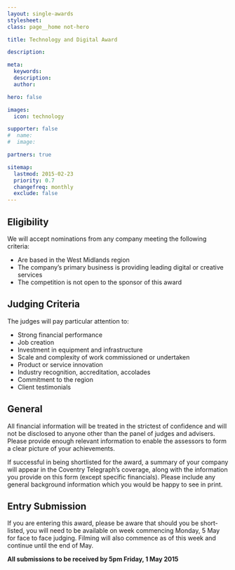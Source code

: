 ```yaml
---
layout: single-awards
stylesheet:
class: page__home not-hero

title: Technology and Digital Award

description:

meta:
  keywords:
  description:
  author:

hero: false

images:
  icon: technology

supporter: false
#  name:
#  image:

partners: true

sitemap:
  lastmod: 2015-02-23
  priority: 0.7
  changefreq: monthly
  exclude: false
---
```


## Eligibility

We will accept nominations from any company meeting the following criteria:

- Are based in the West Midlands region
- The company&rsquo;s primary business is providing leading digital or creative services
- The competition is not open to the sponsor of this award

## Judging Criteria

The judges will pay particular attention to:

- Strong financial performance
- Job creation
- Investment in equipment and infrastructure
- Scale and complexity of work commissioned or undertaken
- Product or service innovation
- Industry recognition, accreditation, accolades
- Commitment to the region
- Client testimonials

## General

All financial information will be treated in the strictest of confidence and will not be disclosed to anyone other than the panel of judges and advisers.  Please provide enough relevant information to enable the assessors to form a clear picture of your achievements.

If successful in being shortlisted for the award, a summary of your company will appear in the Coventry Telegraph&rsquo;s coverage, along with the information you provide on this form (except specific financials). Please include any general background information which you would be happy to see in print.

## Entry Submission

If you are entering this award, please be aware that should you be short-listed, you will need to be available on week commencing Monday, 5 May for face to face judging. Filming will also commence as of this week and continue until the end of May.

**All submissions to be received by 5pm&nbsp;Friday, 1&nbsp;May&nbsp;2015**

